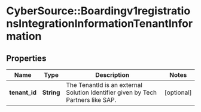 # CyberSource::Boardingv1registrationsIntegrationInformationTenantInformation

## Properties
Name | Type | Description | Notes
------------ | ------------- | ------------- | -------------
**tenant_id** | **String** | The TenantId is an external Solution Identifier given by Tech Partners like SAP. | [optional] 


